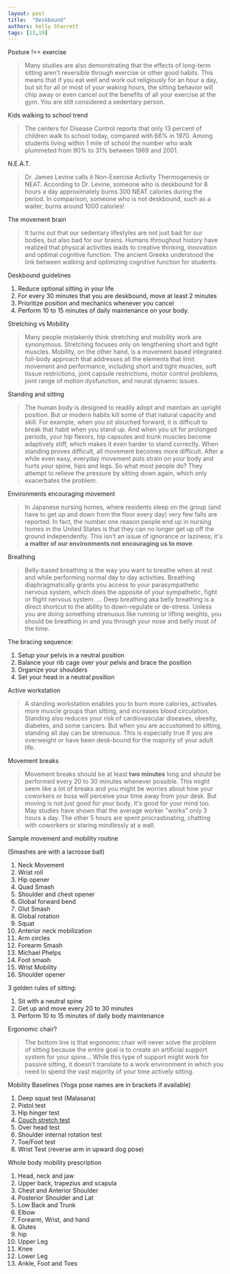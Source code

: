 ```yaml
---
layout: post
title:  "Deskbound"
authors: kelly Starrett
tags: [13,19]
---
```


Posture !== exercise

> Many studies are also demonstrating that the effects of long-term sitting aren't reversible through exercise or other good habits. This means that if you eat well and work out religiously for an hour a day, but sit for all or most of your waking hours, the sitting behavior will chip away or even cancel out the benefits of all your exercise at the gym. You are still considered a sedentary person.

Kids walking to school trend

> The centers for Disease Control reports that only 13 percent of children walk to school today, compared with 66% in 1970. Among students living within 1 mile of school the number who walk plummeted from 90% to 31% between 1969 and 2001.

N.E.A.T.

> Dr. James Levine calls it Non-Exercise Activity Thermogenesis or NEAT. According to Dr. Levine, someone who is deskbound for 8 hours a day approximately burns 300 NEAT calories during the period. In comparison, someone who is not deskbound, such as a waiter, burns around 1000 calories!

The movement brain

> It turns out that our sedentary lifestyles are not just bad for our bodies, but also bad for our brains. Humans throughout history have realized that physical activities leads to creative thinking, innovation and optimal cognitive function. The ancient Greeks understood the link between walking and optimizing cognitive function for students.

Deskbound guidelines

1. Reduce optional sitting in your life
1. For every 30 minutes that you are deskbound, move at least 2 minutes
1. Prioritize position and mechanics whenever you cancel
1. Perform 10 to 15 minutes of daily maintenance on your body.

Stretching vs Mobility

> Many people mistakenly think stretching and mobility work are synonymous. Stretching focuses only on lengthening short and tight muscles. Mobility, on the other hand, is a movement based integrated full-body approach that addresses all the elements that limit movement and performance, including short and tight muscles, soft tissue restrictions, joint capsule restrictions, motor control problems, joint range of motion dysfunction, and neural dynamic issues.

Standing and sitting

> The human body is designed to readily adopt and maintain an upright position. But ur modern habits kill some of that natural capacity and skill. For example, when you sit slouched forward, it is difficult to break that habit when you stand up. And when you sit for prolonged periods, your hip flexors, hip capsules and trunk muscles become adaptively stiff, which makes it even harder to stand correctly. When standing proves difficult, all movement becomes more difficult. After a while even easy, everyday movement puts strain on your body and hurts your spine, hips and legs. So what most people do? They attempt to relieve the pressure by sitting down again, which only exacerbates the problem.

Environments encouraging movement

> In Japanese nursing homes, where residents sleep on the group (and have to get up and down from the floor every day) very few falls are reported. In fact, the number one reason people end up in nursing homes in the United States is that they can no longer get up off the ground independently. This isn't an issue of ignorance or laziness; it's **a matter of our environments not encouraging us to move**.

Breathing

> Belly-based breathing is the way you want to breathe when at rest and while performing normal day to day activities. Breathing diaphragmatically grants you access to your parasympathetic nervous system, which does the opposite of your sympathetic, fight or flight nervous system. ... Deep breathing aka belly breathing is a direct shortcut to the ability to down-regulate or de-stress. Unless you are doing something strenuous like running or lifting weights, you should be breathing in and you through your nose and belly most of the time.

The bracing sequence:

1. Setup your pelvis in a neutral position
1. Balance your rib cage over your pelvis and brace the position
1. Organize your shoulders
1. Set your head in a neutral position

Active workstation

> A standing workstation enables you to burn more calories, activates more muscle groups than sitting, and increases blood circulation. Standing also reduces your risk of cardiovascular diseases, obesity, diabetes, and some cancers. But when you are accustomed to sitting, standing all day can be strenuous. This is especially true if you are overweight or have been desk-bound for the majority of your adult life.

Movement breaks

> Movement breaks should be at least **two minutes** long and should be performed every 20 to 30 minutes whenever possible. This might seem like a lot of breaks and you might be worries about how your coworkers or boss will perceive your time away from your desk. But moving is not just good for your body, it's good for your mind too. May studies have shown that the average worker "works" only 3 hours a day. The other 5 hours are spent procrastinating, chatting with coworkers or staring mindlessly at a wall.

Sample movement and mobility routine

(Smashes are with a lacrosse ball)

1. Neck Movement
1. Wrist roll
1. Hip opener
1. Quad Smash
1. Shoulder and chest opener
1. Global forward bend
1. Glut Smash
1. Global rotation
1. Squat
1. Anterior neck mobilization
1. Arm circles
1. Forearm Smash
1. Michael Phelps
1. Foot smash
1. Wrist Mobility
1. Shoulder opener

3 golden rules of sitting:

1. Sit with a neutral spine
1. Get up and move every 20 to 30 minutes
1. Perform 10 to 15 minutes of daily body maintenance

Ergonomic chair?

> The bottom line is that ergonomic chair will never solve the problem of sitting because the entire goal is to create an artificial support system for your spine... While this type of support might work for passive sitting, it doesn't translate to a work environment in which you need to spend the vast majority of your time actively sitting.

Mobility Baselines (Yoga pose names are in brackets if available)

1. Deep squat test (Malasana)
1. Pistol test
1. Hip hinger test
1. [Couch stretch test](https://content.artofmanliness.com/uploads/2014/08/Couch-1.jpg)
1. Over head test
1. Shoulder internal rotation test
1. Toe/Foot test
1. Wrist Test (reverse arm in upward dog pose)

Whole body mobility prescription

1. Head, neck and jaw
1. Upper back, trapezius and scapula
1. Chest and Anterior Shoulder
1. Posterior Shoulder and Lat
1. Low Back and Trunk
1. Elbow
1. Forearm, Wrist, and hand
1. Glutes
1. hip
1. Upper Leg
1. Knee
1. Lower Leg
1. Ankle, Foot and Toes
